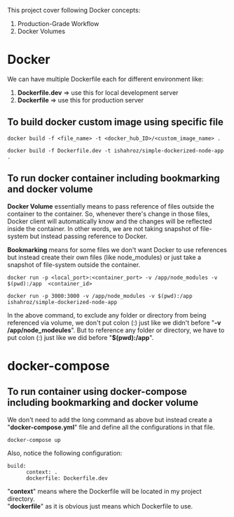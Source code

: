 This project cover following Docker concepts:

1. Production-Grade Workflow
2. Docker Volumes

# Docker

We can have multiple Dockerfile each for different environment like:

1. **Dockerfile.dev** => use this for local development server
2. **Dockerfile** => use this for production server

## To build docker custom image using specific file
```
docker build -f <file_name> -t <docker_hub_ID>/<custom_image_name> .

docker build -f Dockerfile.dev -t ishahroz/simple-dockerized-node-app .
```
## To run docker container including bookmarking and docker volume

**Docker Volume** essentially means to pass reference of files outside the container to the container. So, whenever there's change in those files, Docker client will automatically know and the changes will be reflected inside the container. In other words, we are not taking snapshot of file-system but instead passing reference to Docker.

**Bookmarking** means for some files we don't want Docker to use references but instead create their own files (like node_modules) or just take a snapshot of file-system outside the container.

```
docker run -p <local_port>:<container_port> -v /app/node_modules -v $(pwd):/app  <container_id>

docker run -p 3000:3000 -v /app/node_modules -v $(pwd):/app  ishahroz/simple-dockerized-node-app
```

In the above command, to exclude any folder or directory from being referenced via volume, we don't put colon (:) just like we didn't before "**-v /app/node_modeules**".
But to reference any folder or directory, we have to put colon (:) just like we did before "**$(pwd):/app**".

# docker-compose

## To run container using docker-compose including bookmarking and docker volume

We don't need to add the long command as above but instead create a "**docker-compose.yml**" file and define all the configurations in that file.

```
docker-compose up
```

Also, notice the following configuration:

```
build:
      context: .
      dockerfile: Dockerfile.dev
```

"**context**" means where the Dockerfile will be located in my project directory.
<br/>
"**dockerfile**" as it is obvious just means which Dockerfile to use.

